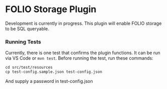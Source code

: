 
# FOLIO Storage Plugin

Development is currently in progress. This plugin will enable FOLIO storage to be SQL queryable.

### Running Tests

Currently, there is one test that confirms the plugin functions. It can be run via VS Code or `mvn test`. Before running the test, run these commands:

```
cd src/test/resources
cp test-config.sample.json test-config.json
```

And supply a password in test-config.json
